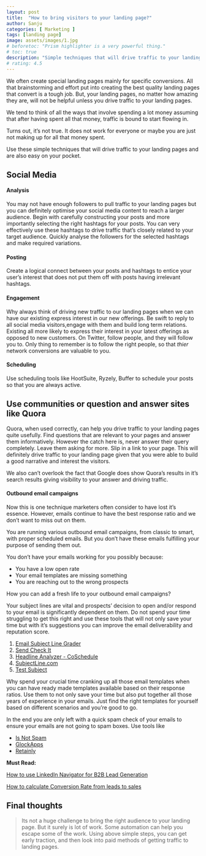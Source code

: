 ```yaml
---
layout: post
title:  "How to bring visitors to your landing page?"
author: Sanju
categories: [ Marketing ]
tags: [landing page]
image: assets/images/1.jpg
# beforetoc: "Prism highlighter is a very powerful thing."
# toc: true
description: "Simple techniques that will drive traffic to your landing page."
# rating: 4.5
---
```


We often create special landing pages mainly for specific conversions. All that brainstorming and effort put into creating the best quality landing pages that convert is a tough job. But, your landing pages, no matter how amazing they are, will not be helpful unless you drive traffic to your landing pages.

We tend to think of all the ways that involve spending a lot money assuming that after having spent all that money, traffic is bound to start flowing in.

Turns out, it’s not true. It does not work for everyone or maybe you are just not making up for all that money spent.

Use these simple techniques that will drive traffic to your landing pages and are also easy on your pocket.

## Social Media 
#### Analysis
You may not have enough followers to pull traffic to your landing pages but you can definitely optimise your social media content to reach a larger audience. Begin with carefully constructing your posts and more importantly selecting the right hashtags for your posts. You can very effectively use these hashtags to drive traffic that’s closely related to your target audience. Quickly analyse the followers for the selected hashtags and make required variations. 

#### Posting
Create a logical connect between your posts and hashtags to entice your user’s interest that does not put them off with posts having irrelevant hashtags.

#### Engagement
Why always think of driving new traffic to our landing pages when we can have our existing express interest in our new offerings. Be swift to reply to all social media visitors,engage with them and build long term relations. Existing all more likely to express their interest in your latest offerings as opposed to new customers. On Twitter, follow people, and they will follow you to. Only thing to remember is to follow the right people, so that _thier_ network conversions are valuable to you. 

#### Scheduling
Use scheduling tools like HootSuite, Ryzely, Buffer to schedule your posts so that you are always active. 

## Use communities or question and answer sites like Quora  
Quora, when used correctly, can help you drive traffic to your landing pages quite usefully. Find questions that are relevant to your pages and answer them informatively. However the catch here is, never answer their query completely. Leave them asking for more. Slip in a link to your page. This will definitely drive traffic to your landing page given that you were able to build a good narrative and interest the visitors.

We also can’t overlook the fact that Google does show Quora’s results in it’s search results giving visibility to your answer and driving traffic.

#### Outbound email campaigns
Now this is one technique marketers often consider to have lost it’s essence. However, emails continue to have the best response ratio and we don’t want to miss out on them.

You are running various outbound email campaigns, from classic to smart, with proper scheduled emails. But you don’t have these emails fulfilling your purpose of sending them out.

You don’t have your emails working for you possibly because:

* You have a low open rate
* Your email templates are missing something
* You are reaching out to the wrong prospects

How you can add a fresh life to your outbound email campaigns?

Your subject lines are vital and prospects’ decision to open and/or respond to your email is significantly dependent on them. Do not spend your time struggling to get this right and use these tools that will not only save your time but with it’s suggestions you can improve the email deliverability and reputation score.

1. [Email Subject Line Grader](http://emailsubjectlinegrader.com/)
1. [Send Check It](https://sendcheckit.com/email-subject-line-tester)
1. [Headline Analyzer - CoSchedule ](https://coschedule.com/headline-analyzer)
1. [SubjectLine.com](http://www.subjectline.com/)
1. [Test Subject](https://zurb.com/playground/testsubject)

Why spend your crucial time cranking up all those email templates when you can have ready made templates available based on their response ratios. Use them to not only save your time but also put together all those years of experience in your emails. Just find the right templates for yourself based on different scenarios and you’re good to go.

In the end you are only left with a quick spam check of your emails to ensure your emails are not going to spam boxes. Use tools like 

- [Is Not Spam](http://www.isnotspam.com/)
- [GlockApps](https://glockapps.com/spam-testing/)
- [Retainly](Retainly)

**Must Read:**

[How to use LinkedIn Navigator for B2B Lead Generation](https://blog.7targets.ai/how-to-use-linkedin-navigator-for-b2b-leads-generation/)

[How to calculate Conversion Rate from leads to sales](https://blog.7targets.ai/how-to-calculate-conversion-rate-from-leads-to-sales/)


## Final thoughts
>Its not a huge challenge to bring the right audience to your landing page. But it surely is lot of work. Some automation can help you escape some of the work. Using above simple steps, you can get early traction, and then look into paid methods of getting traffic to landing pages.